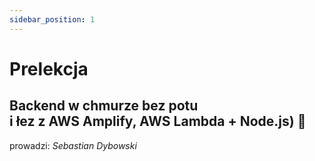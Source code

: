 ```yaml
---
sidebar_position: 1
---
```


# Prelekcja 
## Backend w chmurze bez potu <br/> i łez z AWS Amplify, AWS Lambda + Node.js) 🚀

prowadzi: *Sebastian Dybowski*
